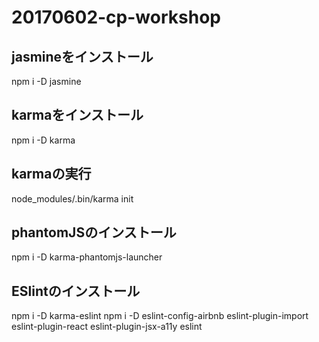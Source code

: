 # 20170602-cp-workshop

## jasmineをインストール
npm i -D jasmine

## karmaをインストール
npm i -D karma

## karmaの実行
node_modules/.bin/karma init

## phantomJSのインストール
npm i -D karma-phantomjs-launcher

## ESlintのインストール
npm i -D karma-eslint
npm i -D eslint-config-airbnb eslint-plugin-import eslint-plugin-react eslint-plugin-jsx-a11y eslint
